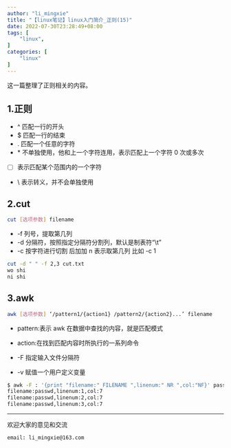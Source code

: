 ```yaml
---
author: "li_mingxie"
title: "【linux笔记】linux入门简介_正则(15)"
date: 2022-07-30T23:28:49+08:00
tags: [
    "linux",
]
categories: [
    "linux"
]
---
```


这一篇整理了正则相关的内容。<!--more-->  

## 1.正则

* ^ 匹配一行的开头
* $ 匹配一行的结束
* . 匹配一个任意的字符
* \* 不单独使用，他和上一个字符连用，表示匹配上一个字符 0 次或多次
* [ ] 表示匹配某个范围内的一个字符
* \ 表示转义，并不会单独使用

## 2.cut

```bash
cut [选项参数] filename
```

* -f 列号，提取第几列
* -d 分隔符，按照指定分隔符分割列，默认是制表符“\t”
* -c 按字符进行切割 后加加 n 表示取第几列 比如 -c 1

```bash
cut -d " " -f 2,3 cut.txt
wo shi 
ni shi
```

## 3.awk

```bash
awk [选项参数] ‘/pattern1/{action1} /pattern2/{action2}...’ filename
```

* pattern:表示 awk 在数据中查找的内容，就是匹配模式
* action:在找到匹配内容时所执行的一系列命令

* -F 指定输入文件分隔符
* -v 赋值一个用户定义变量

```bash
$ awk -F : '{print "filename:" FILENAME ",linenum:" NR ",col:"NF}' passwd
filename:passwd,linenum:1,col:7
filename:passwd,linenum:2,col:7
filename:passwd,linenum:3,col:7
```

----------------------------------------------

欢迎大家的意见和交流

`email: li_mingxie@163.com`
